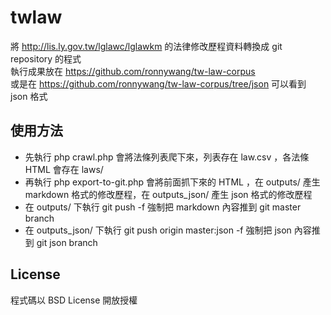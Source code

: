 twlaw
=====

將 http://lis.ly.gov.tw/lglawc/lglawkm 的法律修改歷程資料轉換成 git repository 的程式  
執行成果放在 https://github.com/ronnywang/tw-law-corpus  
或是在 https://github.com/ronnywang/tw-law-corpus/tree/json 可以看到 json 格式

使用方法
--------
* 先執行 php crawl.php 會將法條列表爬下來，列表存在 law.csv ，各法條 HTML 會存在 laws/
* 再執行 php export-to-git.php 會將前面抓下來的 HTML ，在 outputs/ 產生 markdown 格式的修改歷程，在 outputs\_json/ 產生 json 格式的修改歷程
* 在 outputs/ 下執行 git push -f 強制把 markdown 內容推到 git master branch
* 在 outputs\_json/ 下執行 git push origin master:json -f 強制把 json 內容推到 git json branch

License
-------
程式碼以 BSD License 開放授權

